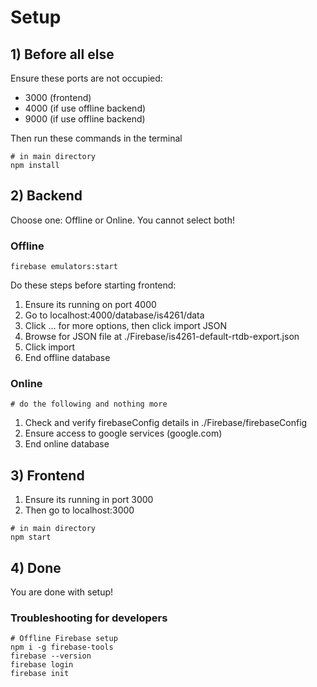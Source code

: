 # Setup

## 1) Before all else

Ensure these ports are not occupied:

- 3000 (frontend)
- 4000 (if use offline backend)
- 9000 (if use offline backend)

Then run these commands in the terminal

```
# in main directory
npm install

```

## 2) Backend

Choose one: Offline or Online. You cannot select both!

### Offline

```
firebase emulators:start
```

Do these steps before starting frontend:

1. Ensure its running on port 4000
1. Go to localhost:4000/database/is4261/data
1. Click ... for more options, then click import JSON
1. Browse for JSON file at ./Firebase/is4261-default-rtdb-export.json
1. Click import
1. End offline database

### Online

```
# do the following and nothing more
```

1. Check and verify firebaseConfig details in ./Firebase/firebaseConfig
1. Ensure access to google services (google.com)
1. End online database

## 3) Frontend

1. Ensure its running in port 3000
1. Then go to localhost:3000

```
# in main directory
npm start
```

## 4) Done

You are done with setup!

### Troubleshooting for developers

```
# Offline Firebase setup
npm i -g firebase-tools
firebase --version
firebase login
firebase init
```
